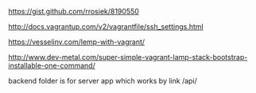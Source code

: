 https://gist.github.com/rrosiek/8190550

http://docs.vagrantup.com/v2/vagrantfile/ssh_settings.html

https://vesselinv.com/lemp-with-vagrant/

http://www.dev-metal.com/super-simple-vagrant-lamp-stack-bootstrap-installable-one-command/


backend folder is for server app which works by link /api/
